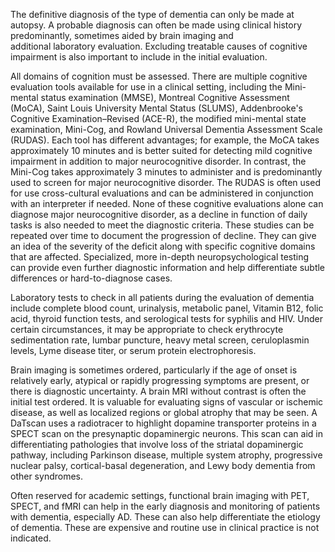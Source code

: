 The definitive diagnosis of the type of dementia can only be made at autopsy. A probable diagnosis can often be made using clinical history predominantly, sometimes aided by brain imaging and additional laboratory evaluation. Excluding treatable causes of cognitive impairment is also important to include in the initial evaluation.

All domains of cognition must be assessed. There are multiple cognitive evaluation tools available for use in a clinical setting, including the Mini-mental status examination (MMSE), Montreal Cognitive Assessment (MoCA), Saint Louis University Mental Status (SLUMS), Addenbrooke's Cognitive Examination–Revised (ACE-R), the modified mini-mental state examination, Mini-Cog, and Rowland Universal Dementia Assessment Scale (RUDAS). Each tool has different advantages; for example, the MoCA takes approximately 10 minutes and is better suited for detecting mild cognitive impairment in addition to major neurocognitive disorder. In contrast, the Mini-Cog takes approximately 3 minutes to administer and is predominantly used to screen for major neurocognitive disorder. The RUDAS is often used for use cross-cultural evaluations and can be administered in conjunction with an interpreter if needed. None of these cognitive evaluations alone can diagnose major neurocognitive disorder, as a decline in function of daily tasks is also needed to meet the diagnostic criteria. These studies can be repeated over time to document the progression of decline. They can give an idea of the severity of the deficit along with specific cognitive domains that are affected. Specialized, more in-depth neuropsychological testing can provide even further diagnostic information and help differentiate subtle differences or hard-to-diagnose cases.

Laboratory tests to check in all patients during the evaluation of dementia include complete blood count, urinalysis, metabolic panel, Vitamin B12, folic acid, thyroid function tests, and serological tests for syphilis and HIV. Under certain circumstances, it may be appropriate to check erythrocyte sedimentation rate, lumbar puncture, heavy metal screen, ceruloplasmin levels, Lyme disease titer, or serum protein electrophoresis.

Brain imaging is sometimes ordered, particularly if the age of onset is relatively early, atypical or rapidly progressing symptoms are present, or there is diagnostic uncertainty. A brain MRI without contrast is often the initial test ordered. It is valuable for evaluating signs of vascular or ischemic disease, as well as localized regions or global atrophy that may be seen. A DaTscan uses a radiotracer to highlight dopamine transporter proteins in a SPECT scan on the presynaptic dopaminergic neurons. This scan can aid in differentiating pathologies that involve loss of the striatal dopaminergic pathway, including Parkinson disease, multiple system atrophy, progressive nuclear palsy, cortical-basal degeneration, and Lewy body dementia from other syndromes.

Often reserved for academic settings, functional brain imaging with PET, SPECT, and fMRI can help in the early diagnosis and monitoring of patients with dementia, especially AD. These can also help differentiate the etiology of dementia. These are expensive and routine use in clinical practice is not indicated.
